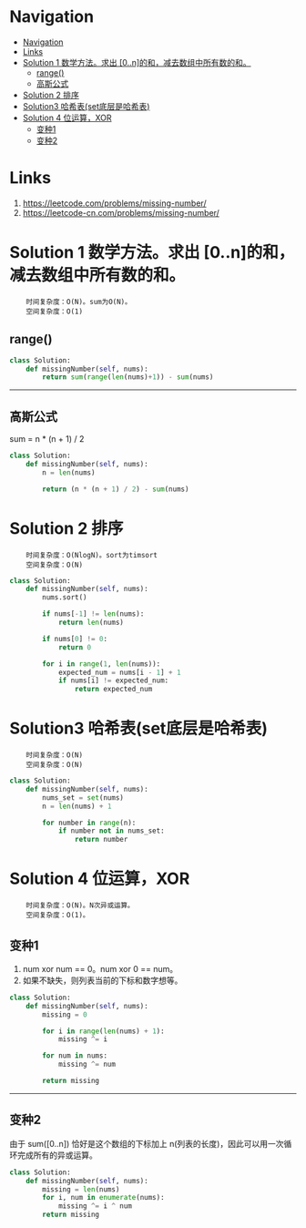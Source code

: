 # Navigation
- [Navigation](#navigation)
- [Links](#links)
- [Solution 1 数学方法。求出 [0..n]的和，减去数组中所有数的和。](#solution-1-%e6%95%b0%e5%ad%a6%e6%96%b9%e6%b3%95%e6%b1%82%e5%87%ba-0n%e7%9a%84%e5%92%8c%e5%87%8f%e5%8e%bb%e6%95%b0%e7%bb%84%e4%b8%ad%e6%89%80%e6%9c%89%e6%95%b0%e7%9a%84%e5%92%8c)
  - [range()](#range)
  - [高斯公式](#%e9%ab%98%e6%96%af%e5%85%ac%e5%bc%8f)
- [Solution 2 排序](#solution-2-%e6%8e%92%e5%ba%8f)
- [Solution3 哈希表(set底层是哈希表)](#solution3-%e5%93%88%e5%b8%8c%e8%a1%a8set%e5%ba%95%e5%b1%82%e6%98%af%e5%93%88%e5%b8%8c%e8%a1%a8)
- [Solution 4 位运算，XOR](#solution-4-%e4%bd%8d%e8%bf%90%e7%ae%97xor)
  - [变种1](#%e5%8f%98%e7%a7%8d1)
  - [变种2](#%e5%8f%98%e7%a7%8d2)

# Links
1. https://leetcode.com/problems/missing-number/
2. https://leetcode-cn.com/problems/missing-number/


# Solution 1 数学方法。求出 [0..n]的和，减去数组中所有数的和。
```
    时间复杂度：O(N)。sum为O(N)。
    空间复杂度：O(1)
```
## range()
```python
class Solution:
    def missingNumber(self, nums):
        return sum(range(len(nums)+1)) - sum(nums)
```
---
## 高斯公式
sum = n * (n + 1) / 2
```python
class Solution:
    def missingNumber(self, nums):
        n = len(nums)

        return (n * (n + 1) / 2) - sum(nums)
```

# Solution 2 排序
```
    时间复杂度：O(NlogN)。sort为timsort
    空间复杂度：O(N)
```
```python
class Solution:
    def missingNumber(self, nums):
        nums.sort()

        if nums[-1] != len(nums):
            return len(nums)

        if nums[0] != 0:
            return 0

        for i in range(1, len(nums)):
            expected_num = nums[i - 1] + 1
            if nums[i] != expected_num:
                return expected_num
```

# Solution3 哈希表(set底层是哈希表)
```
    时间复杂度：O(N)
    空间复杂度：O(N)
```
```python
class Solution:
    def missingNumber(self, nums):
        nums_set = set(nums)
        n = len(nums) + 1

        for number in range(n):
            if number not in nums_set:
                return number
```

# Solution 4 位运算，XOR
```
    时间复杂度：O(N)。N次异或运算。
    空间复杂度：O(1)。
```
## 变种1
1. num xor num == 0。num xor 0 == num。
2. 如果不缺失，则列表当前的下标和数字想等。
```python
class Solution:
    def missingNumber(self, nums):
        missing = 0

        for i in range(len(nums) + 1):
            missing ^= i

        for num in nums:
            missing ^= num

        return missing
```
---
## 变种2
由于 sum([0..n]) 恰好是这个数组的下标加上 n(列表的长度)，因此可以用一次循环完成所有的异或运算。
```python
class Solution:
    def missingNumber(self, nums):
        missing = len(nums)
        for i, num in enumerate(nums):
            missing ^= i ^ num
        return missing
```